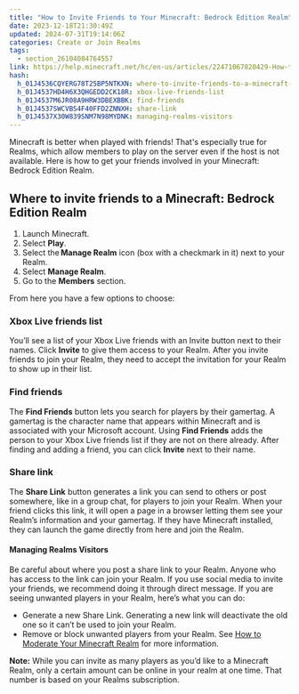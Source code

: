 ```yaml
---
title: "How to Invite Friends to Your Minecraft: Bedrock Edition Realm"
date: 2023-12-18T21:30:49Z
updated: 2024-07-31T19:14:06Z
categories: Create or Join Realms
tags:
  - section_26104084764557
link: https://help.minecraft.net/hc/en-us/articles/22471067820429-How-to-Invite-Friends-to-Your-Minecraft-Bedrock-Edition-Realm
hash:
  h_01J4536CQYERG78T25BP5NTKXN: where-to-invite-friends-to-a-minecraft-bedrock-edition-realm
  h_01J4537HD4H6X3QHGEDD2CK18R: xbox-live-friends-list
  h_01J4537M6JR08A9HRW3DBEXBBK: find-friends
  h_01J4537SWCVBS4F40FFD2ZNNXH: share-link
  h_01J4537X30W839SNM7N98MYDNK: managing-realms-visitors
---
```


Minecraft is better when played with friends! That's especially true for Realms, which allow members to play on the server even if the host is not available. Here is how to get your friends involved in your Minecraft: Bedrock Edition Realm.

## Where to invite friends to a Minecraft: Bedrock Edition Realm

1.  Launch Minecraft.
2.  Select **Play**.
3.  Select the **Manage Realm** icon (box with a checkmark in it) next to your Realm.
4.  Select **Manage Realm**.
5.  Go to the **Members** section.

From here you have a few options to choose:

### Xbox Live friends list

You’ll see a list of your Xbox Live friends with an Invite button next to their names. Click **Invite** to give them access to your Realm. After you invite friends to join your Realm, they need to accept the invitation for your Realm to show up in their list.

### Find friends

The **Find Friends** button lets you search for players by their gamertag. A gamertag is the character name that appears within Minecraft and is associated with your Microsoft account. Using **Find Friends** adds the person to your Xbox Live friends list if they are not on there already. After finding and adding a friend, you can click **Invite** next to their name.

### Share link

The **Share Link** button generates a link you can send to others or post somewhere, like in a group chat, for players to join your Realm. When your friend clicks this link, it will open a page in a browser letting them see your Realm’s information and your gamertag. If they have Minecraft installed, they can launch the game directly from here and join the Realm.

#### Managing Realms Visitors

Be careful about where you post a share link to your Realm. Anyone who has access to the link can join your Realm. If you use social media to invite your friends, we recommend doing it through direct message. If you are seeing unwanted players in your Realm, here’s what you can do:

- Generate a new Share Link. Generating a new link will deactivate the old one so it can’t be used to join your Realm.
- Remove or block unwanted players from your Realm. See [How to Moderate Your Minecraft Realm](../Manage-or-Troubleshoot-Realms/How-to-Moderate-Your-Minecraft-Realm.md) for more information.

**Note:** While you can invite as many players as you’d like to a Minecraft Realm, only a certain amount can be online in your realm at one time. That number is based on your Realms subscription.
